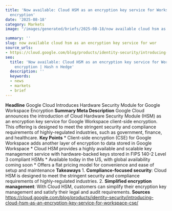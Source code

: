 ```yaml
---
title: 'Now available: Cloud HSM as an encryption key service for Workspace client-side
  encryption'
date: '2025-08-18'
category: Markets
image: "/images/generated/briefs/2025-08-18/now available cloud hsm as an encryption key service for wor.jpg"

summary: ''
slug: now available cloud hsm as an encryption key service for wor
source_urls:
- https://cloud.google.com/blog/products/identity-security/introducing-cloud-hsm-as-an-encryption-key-service-for-workspace-cse/
seo:
  title: 'Now available: Cloud HSM as an encryption key service for Workspace client-side
    encryption | Hash n Hedge'
  description: ''
  keywords:
  - news
  - markets
  - brief
---
```


**Headline** Google Cloud Introduces Hardware Security Module for Google Workspace Encryption  **Summary Meta Description** Google Cloud announces the introduction of Cloud Hardware Security Module (HSM) as an encryption key service for Google Workspace client-side encryption. This offering is designed to meet the stringent security and compliance requirements of highly-regulated industries, such as government, finance, and healthcare.  **Key Points**  * Client-side encryption (CSE) for Google Workspace adds another layer of encryption to data stored in Google Workspace * Cloud HSM provides a highly available and scalable key management service with hardware-backed keys stored in FIPS 140-2 Level 3 compliant HSMs * Available today in the US, with global availability coming soon * Offers a flat pricing model for convenience and ease of setup and maintenance  **Takeaways**  1. **Compliance-focused security**: Cloud HSM is designed to meet the stringent security and compliance requirements of highly-regulated industries. 2. **Simplified encryption management**: With Cloud HSM, customers can simplify their encryption key management and satisfy their legal and audit requirements.  **Sources** https://cloud.google.com/blog/products/identity-security/introducing-cloud-hsm-as-an-encryption-key-service-for-workspace-cse/ 
